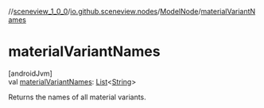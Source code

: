 //[sceneview_1_0_0](../../../index.md)/[io.github.sceneview.nodes](../index.md)/[ModelNode](index.md)/[materialVariantNames](material-variant-names.md)

# materialVariantNames

[androidJvm]\
val [materialVariantNames](material-variant-names.md): [List](https://kotlinlang.org/api/latest/jvm/stdlib/kotlin.collections/-list/index.html)&lt;[String](https://kotlinlang.org/api/latest/jvm/stdlib/kotlin/-string/index.html)&gt;

Returns the names of all material variants.
